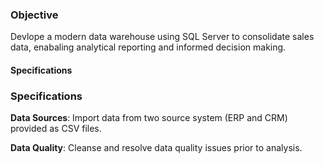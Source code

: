 ### Objective
Devlope a modern data warehouse using SQL Server to consolidate sales data, enabaling analytical reporting and informed decision making.

#### Specifications
### Specifications
  **Data Sources**: Import data from two source system (ERP and CRM) provided as CSV files.

  **Data Quality**: Cleanse and resolve data quality issues prior to analysis.
